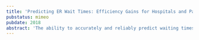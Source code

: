 ```yaml
---
title: 'Predicting ER Wait Times: Efficiency Gains for Hospitals and Patients'
pubstatus: mimeo
pubdate: 2018
abstract: 'The ability to accurately and reliably predict waiting times at walk-in hospital facilities can increase both patient satisfaction and hospital efficiency via a better management of patient flow. This paper studies the implementation of machine learning (ML) models to predict waiting times in the Emergency Room (ER) of the largest public hospital in Chile. Detailed administrative data on date and time, patient flow, and current and past examinations was provided by [Saltala](http://landing.saltala.com/), who developed a smartphone application for remote queuing. Several ML algorithms were evaluated to find the most accurate and useful prediction, including neural network, support vector machine, elastic net and multivariate adaptive regression splines. Elastic net performs best among a total of 8 explored models for predicting wait times, and the most important predictors are identified.'
---
```

